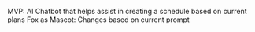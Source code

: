 MVP: AI Chatbot that helps assist in creating a schedule based on current plans 
Fox as Mascot: Changes based on current prompt 